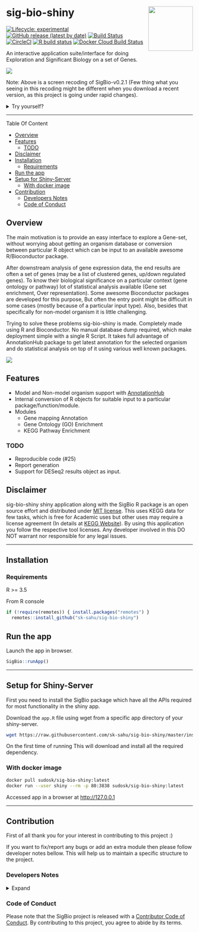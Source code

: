 # sig-bio-shiny <img src="inst/figures/sigbio_logo.png" align="right" alt="" width="120" />

<!-- badges: start -->
  [![Lifecycle: experimental](https://img.shields.io/badge/lifecycle-experimental-orange.svg)](https://www.tidyverse.org/lifecycle/#experimental)
  [![GitHub release (latest by date)](https://img.shields.io/github/v/release/sk-sahu/sig-bio-shiny)](https://github.com/sk-sahu/sig-bio-shiny/releases)
  [![Build Status](https://travis-ci.org/sk-sahu/sig-bio-shiny.svg?branch=master)](https://travis-ci.org/sk-sahu/sig-bio-shiny)
  [![CircleCI](https://circleci.com/gh/sk-sahu/sig-bio-shiny.svg?style=svg)](https://circleci.com/gh/sk-sahu/sig-bio-shiny)
[![R build status](https://github.com/sk-sahu/sig-bio-shiny/workflows/R-CMD-check/badge.svg)](https://github.com/sk-sahu/sig-bio-shiny/actions?workflow=R-CMD-check)
[![Docker Cloud Build Status](https://img.shields.io/docker/cloud/build/sudosk/sig-bio-shiny)](https://hub.docker.com/repository/docker/sudosk/sig-bio-shiny/builds)
<!-- badges: end -->

An interactive application suite/interface for doing Exploration and Significant Biology on a set of Genes.

![](https://github.com/sk-sahu/sig-bio-shiny/blob/master/sigbio-v0.2.1.gif)

Note: Above is a screen recoding of SigBio-v0.2.1 (Few thing what you seeing in this recoding might be different when you download a recent version, as this project is going under rapid changes).

<details><summary>Try yourself?</summary>
<p>

Do it in your own computer system by following [installation instructions](#installation) or try one of the following methods.

For now this application requires atleast 4 GB of system memory. So couldn't able to host on shinyapps.io but instead with generous help of RStudio now this project Rstudio Cloud instance is 4GB. So you can simply login with following project link and follow [run instructions](#run-the-app). 

[Try SigBio-Shiny in Rstudio-Cloud](https://rstudio.cloud/project/1023160)

</p>
</details>

---

Table Of Content

  - [Overview](#overview)
  - [Features](#features)
    - [TODO](#todo)
  - [Disclaimer](#disclaimer)
  - [Installation](#installation)
    - [Requirements](#requirements)
  - [Run the app](#run-the-app)
  - [Setup for Shiny-Server](#setup-for-shiny-server)
    - [With docker image](#with-docker-image)
  - [Contribution](#contribution)
    - [Developers Notes](#developers-notes)
    - [Code of Conduct](#code-of-conduct)

## Overview

The main motivation is to provide an easy interface to explore a Gene-set, without worrying about getting an organism database or conversion between particular R object which can be input to an available awesome R/Bioconductor package.

After downstream analysis of gene expression data, the end results are often a set of genes (may be a list of clustered genes, up/down regulated genes). To know their biological significance on a particular context (gene ontology or pathway) lot of statistical analysis available (Gene set enrichment, Over representation). Some awesome Bioconductor packages are developed for this purpose, But often the entry point might be difficult in some cases (mostly because of a particular input type). Also, besides that specifically for non-model organism it is little challenging.

Trying to solve these problems sig-bio-shiny is made. Completely made using R and Bioconductor. No manual database dump required, which make deployment simple with a single R Script. It takes full advantage of AnnotationHub package to get latest annotation for the selected organism and do statistical analysis on top of it using various well known packages.

![](https://github.com/sk-sahu/sig-bio-shiny/blob/master/inst/figures/sig-bio-shiny-structure.png)

## Features

* Model and Non-model organism support with [AnnotationHub](http://bioconductor.org/packages/release/bioc/html/AnnotationHub.html)
* Internal conversion of R objects for suitable input to a particular package/function/module.
* Modules
  * Gene mapping Annotation
  * Gene Ontology (GO) Enrichment
  * KEGG Pathway Enrichment

### TODO
* Reproducible code (#25)
* Report generation
* Support for DESeq2 results object as input.

## Disclaimer
sig-bio-shiny shiny application along with the SigBio R package is an open source effort and distributed under [MIT license](https://opensource.org/licenses/MIT). This uses KEGG data for few tasks, which is free for Academic uses but other uses may require a license agreement (In details at [KEGG Website](https://www.kegg.jp/kegg/legal.html)). By using this application you follow the respective tool licenses. Any developer involved in this DO NOT warrant nor responsible for any legal issues.

---

## Installation

### Requirements
R >= 3.5

From R console

```r
if (!require(remotes)) { install.packages("remotes") }
  remotes::install_github("sk-sahu/sig-bio-shiny")
```

## Run the app

Launch the app in browser.

```r
SigBio::runApp()
```

---

## Setup for Shiny-Server

First you need to install the SigBio package which have all the APIs required for most functionality in the shiny app.

Download the `app.R` file using wget from a specific app directory of your shiny-server.

```bash
wget https://raw.githubusercontent.com/sk-sahu/sig-bio-shiny/master/inst/app/app.R -O sig-bio-shiny-app.R
```

On the first time of running This will download and install all the required dependency.

### With docker image

```bash
docker pull sudosk/sig-bio-shiny:latest
docker run --user shiny --rm -p 80:3838 sudosk/sig-bio-shiny:latest
```
Accessed app in a browser at http://127.0.0.1

---

## Contribution 

First of all thank you for your interest in contributing to this project :) 

If you want to fix/report any bugs or add an extra module then please follow developer notes bellow. This will help us to maintain a specific structure to the project.

### Developers Notes

<details><summary> Expand </summary>
<p>
Try to keep `app.R` file minimal, only with essential lines of code. For each module, Server and UI functions should specify in a single R script (Example: `module_modulename.R`) and additional required functions for that modules should be in another file (Example: `module_modulename_utils.R`)

I'll extend this section in more detail. Till then please feel free to contact for more details.

Whenever depolying to shinyapps.io - [Ref](https://support.bioconductor.org/p/107298/)

```R
options(repos = BiocManager::repositories()) 
```
</p>
</details>

### Code of Conduct
  
Please note that the SigBio project is released with a [Contributor Code of Conduct](http://sk-sahu.github.io/sig-bio-shiny/CODE_OF_CONDUCT.html). By contributing to this project, you agree to abide by its terms.
